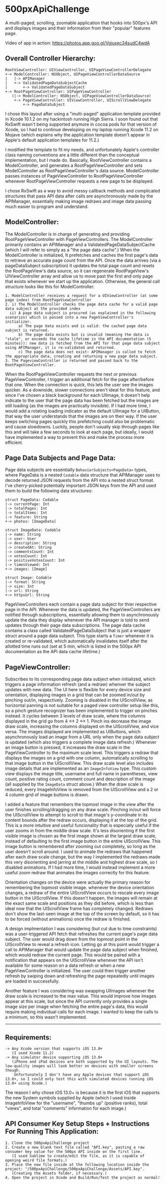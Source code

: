 # 500pxApiChallenge

A multi-paged, scrolling, zoomable application that hooks into 500px's API and displays images and their information from their "popular" features page.

Video of app in action: https://photos.app.goo.gl/Vgjuxec34sudC4wdA

Overall Controller Hierarchy:
-----------------------------
```
RootViewController: UIViewController, UIPageViewControllerDelegate
+-> ModelController: NSObject, UIPageViewControllerDataSource
|   |-> APIManager
|   +-> ValidatedPageDataSubjectCache
|       +-> ValidatedPageDataSubject
+-> RootPageViewController: UIPageViewController
   (|-> ModelController: NSObject, UIPageViewControllerDataSource)
    +-> PageViewController: UIViewController, UIScrollViewDelegate
        +-> PageDataSubject
```
I chose this layout after using a "multi-paged" application template provided in Xcode 10.1.2 on my hackintosh running High Sierra. I soon found out that RxSwift
wasn't being supported anymore in cocoa pods for that version of Xcode, so I had to continue developing on my laptop running Xcode 11.2 on Mojave (which explains
why the application template doesn't appear in Apple's default application templates for 11.2.)

I modified the template to fit my needs, and unfortunately Apple's controller class naming conventions are a little different than the conceptual implementation,
but I made do. Basically, RootViewController contains a ModelController, and generates a RootPageViewController and sets ModelController as 
RootPageViewController's data source. ModelController passes instances of PageViewController to RootPageViewController whenever RootPageViewController requests a
new page to be displayed.

I chose RxSwift as a way to avoid messy callback methods and complicated structures that pass API data after calls are asynchronously made by the APIManager,
essentially making image redraws and image data passing much easier to program and understand.

ModelController:
----------------
The ModelController is in charge of generating and providing RootPageViewController with PageViewControllers.
The ModelController primarily contains an APIManager and a ValidatedPageDataSubjectCache (which I will refer to simply as a "the page data cache".)
When the ModelController is initialized, It prefetches and caches the first page's data to retrieve an accurate page count from the API. Once the data arrives
(via a pageDataSubject subscription) it updates the total page count and resets the RootPageView's data source, so it can regenerate RootPageView's
UIViewController array and allow us to move past the first and only page that exists whenever we start up the application.
Otherwise, the general call structure looks like this for ModelController:
```
1. ModelController receives a request for a UIViewController (at some page index) from RootPageViewController
2. i) The ModelController checks the page data cache for a valid page data subject at the provided index
  ii) A page data subject is procured (as explained in the following scenarios) which is passed into a new PageViewController's initializer.
      a) The page data exists and is valid: the cached page data subject is returned.
      b) The page data exists but is invalid (meaning the data is "stale", or exceeds the cache lifetime in the API documentation (5 minutes)): new data is fetched from the API for that page data subject using APIManager, it is re-validated and returned.
      c) The page data does not exist: APIManager is called to fetch the appropriate data, creating and returning a new page data subject.
3. The PageviewController is returned and passed back to the RootPageViewController.
```
When the RootPageViewController requests the next or previous PageViewController, I trigger an additional fetch for the page after/before that one. When the 
connection is quick, this lets the user see the images quicker. As a downside, slower connections aren't ideal for this feature, and since I've chosen a black
background for each UIImage, it doesn't help indicate to the user that the page data has been fetched but the images are still loading (as the images are 
practically invisible). If I had more time, I would add a rotating loading indicator as the default UIImage for a UIButton, that way the user understands that 
the images are on their way. If the user keeps switching pages quickly this prefetching could also be problematic and cause slowdowns. Luckily, people don't 
usually skip through pages like this and will take a few seconds to look at each page, but ideally, I would have implemented a way to prevent this and make 
the process more efficient. 

Page Data Subjects and Page Data:
---------------------------------
Page data subjects are essentially `BehaviorSubjects<PageData>` types, where PageData is a nested `Codable` data structure that APIManager uses to decode 
returned JSON requests from the API into a nested struct format. I've cherry-picked potentially important JSON keys from the API and used them to build 
the following data structures:
```
struct PageData: Codable
|-> currentPage: Int
|-> totalPages: Int
|-> totalItems: Int
|-> feature: String
+-> photos: [ImageData]

struct ImageData: Codable
|-> name: String
|-> user: User
|-> description: String
|-> createdAt: String
|-> commentsCount: Int
|-> votesCount: Int
|-> positiveVotesCount: Int
|-> timesViewed: Int
+-> images: [Image]

struct Image: Codable
|-> format: String
|-> size: Int
|-> url: String
+-> httpsUrl: String
```
PageViewControllers each contain a page data subject for thier respective page in the API. Whenever the data is updated, the PageViewControllers are notified
through subscriptions, essentially allowing them to asynchronously update the data they display whenever the API manager is told to send updates through their
page data subscriptions. The page data cache contains a class called ValidatedPageDataSubject that is just a wrapper struct around a page data subject. This
type starts a `Timer` whenever it is created or re-validated, which automatically invalidates itself after the allotted time runs out (set at 5 min, which is
listed in the 500px API documentation as the API data cache lifetime.)

PageViewController:
-------------------
Subscribes to its corresponding page data subject when initialized, which triggers a page information refresh (and a redraw) whenver the subject updates with new 
data. The UI here is flexible for every device size and orientation, displaying images in a grid that can be zoomed in/out by pinching out/in, respectively. 
Zooming is disabled in the UIScrollView, as horizontal panning is not suitable for a paged view controller setup like this, so a pinch gesture recognizer has 
been implemented to trigger on pinches instead. It cycles between 3 levels of draw scale, where the columns displayed in the grid go from 4 <-> 2 <-> 1. Pinch 
ins decrease the image draw scale, increasing the columns displayed on the UIScrollView, and vice versa. The images displayed are implemented as UIButtons, 
which asynchronously load an image from a URL only when the page data subject is updated (which also triggers a complete image data refresh.) Whenever an image 
button is pressed, it increases the draw scale in the PageViewController to the maximum scale level. This triggers a redraw that displays the images on a grid 
with one column, automatically scrolling to that image button in the UIScrollView. This draw scale level also includes image details that are implemented as an 
`ImageInfoView` type. This custom view displays the image title, username and full name in parentheses, view count, positive rating count, comment count and 
description of the image (all supplied by the `ImageData` struct above.) When the draw scale is reduced, every ImageInfoView is removed from the UIScrollView
and a 2 or 4 column grid of image buttons is drawn.

I added a feature that remembers the topmost image in the view after the user finishes scrolling/dragging on any draw scale. Pinching in/out will force the 
UIScrollView to attempt to scroll to that image's y-coordinate in its content bounds after the redraw occurs, displaying it at the top of the grid. This is a 
more intuitive and useful funcionality that is especially useful if the user zooms in from the middle draw scale. It's less disorienting if the first visible 
image is chosen as the first image shown at the largest draw scale, instead of defaulting to the first image button in the entire UIScrollView. This image 
button is remembered after zooming out completely, so long as the user doesn't scroll around. I used to animate the redraws that happened after each draw scale
change, but the way I implemented the redraws made this very disorienting and jarring at the middle and highest draw scale, so I disabled animations. If I had 
more time, I would instead implement a more useful zoom redraw that animates the images correctly for this feature.

Orientation changes on the device were actually the primary reason for remembering the topmost visible image. whenever the device orientation changes, a redraw 
of the entire UIScrollView occurs to rescale every image button in the UIScrollView. If this doesn't happen, the images will remain at the exact same scale and 
positions as they did before, which is less than ideal now that the UIScrollView frame has completely changed. Redraws don't show the last-seen image at the top 
of the screen by default, so it has to be forced (without animations) once the redraw is finished. 

A design implmentation I was considering (but cut due to time constraints) was a user-triggered API fetch that refreshes the current page's page data subject. 
The user would drag down from the topmost point in the UIScrollView to reveal a refresh icon. Letting go at this point would trigger a call to APIManager that
would update the page data subject when finished, which would redraw the current page. This would be paired with a notification that appears on the UIScrollView 
whenever the API isn't available for some reason on a data refresh or when a new PageViewController is initialized. The user could then trigger another refresh 
by swiping down and refreshing the page repeatedly until images are loaded in successfully.

Another feature I was considering was swapping UIImages whenever the draw scale is increased to the max value. This would improve how images appear at this scale,
but since the API currently only provides a single image size per image when fetching the entire page's data, this would require making individual calls for each
image. I wanted to keep the calls to a minimum, so this wasn't implemented.

------------------------------------------------------------------------------------------------------------------------------------------------------------------

Requirements:
-------------
```
-> Any Xcode version that supports iOS 13.0+ 
   (I used Xcode 11.2)
-> Any simulator device supporting iOS 13.0+ 
   (iPhone and iPad decices are both supported by the UI layouts. The low-quality images will look better on devices with smaller screens though. 
    Unfortunately I don't have any Apple devices that support iOS 13.0+, so I could only test this with simulated devices running iOS 13.0+ using Xcode.)
```

The reason I why chose iOS 13.0+ is because it is the first iOS that supports the new System symbols supplied by Apple 
(which I used inside ImageInfoView for the "username", "thumbs up" (positive ranks), total "views", and total "comments" information for each image.)

API Consumer Key Setup Steps + Instructions For Running This Application:
-------------------------------------------------------------------------
```
1. Clone the 500pxApiChallenge project
2. Create a new blank text file called "API.key", pasting a raw consumer key value for the 500px API inside on the first line.
   (I used Sublime to create/edit the file, as it is capable of opening weird file formats.)
3. Place the new file inside at the following location inside the project: "/500pxApiChallenge/500pxApiChallenge/Assets/API.key".
   (Creating the Assets folder, if necessary.)
4. Open the project in Xcode and Build/Run/Test the project as normal!
```
